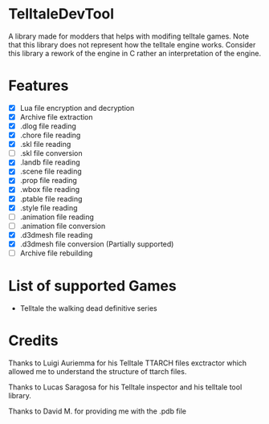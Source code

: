 # TelltaleDevTool
A library made for modders that helps with modifing telltale games.
Note that this library does not represent how the telltale engine works. Consider this library a rework of the engine in C rather an interpretation of the engine.
# Features
- [x] Lua file encryption and decryption
- [x] Archive file extraction
- [x] .dlog file reading
- [x] .chore file reading
- [x] .skl file reading
- [ ] .skl file conversion
- [x] .landb file reading
- [x] .scene file reading
- [x] .prop file reading
- [x] .wbox file reading
- [x] .ptable file reading
- [x] .style file reading
- [ ] .animation file reading
- [ ] .animation file conversion
- [x] .d3dmesh file reading
- [x] .d3dmesh file conversion (Partially supported)
- [ ] Archive file rebuilding
# List of supported Games
- Telltale the walking dead definitive series
# Credits
Thanks to Luigi Auriemma for his Telltale TTARCH files exctractor which allowed me to understand the structure of ttarch files.

Thanks to Lucas Saragosa for his Telltale inspector and his telltale tool library.

Thanks to David M. for providing me with the .pdb file

